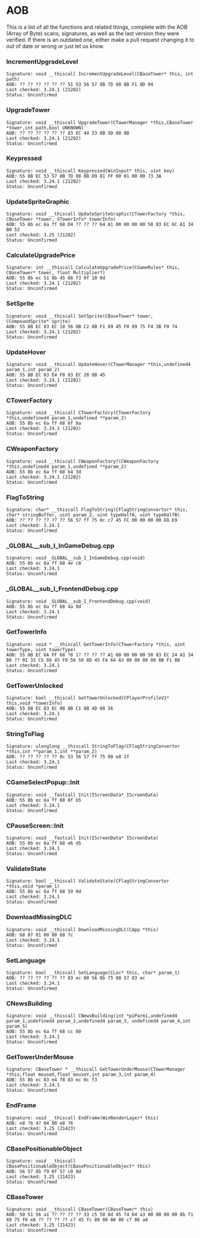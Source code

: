# AOB
This is a list of all the functions and related things, complete with the AOB (Array of Byte) scans, signatures, as well as the last version they were verified. If there is an outdated one, either make a pull request changing it to out of date or wrong or just let us know.


### IncrementUpgradeLevel
```
Signature: void __thiscall IncrementUpgradeLevel(CBaseTower* this, int path)
AOB: ?? ?? ?? ?? ?? ?? 51 53 56 57 8B 7D 08 8B F1 8D 04
Last checked: 3.24.1 (21202)
Status: Unconfirmed
```
### UpgradeTower
```
Signature: void __thiscall UpgradeTower(CTowerManager *this,CBaseTower *tower,int path,bool UNKNOWN)
AOB: ?? ?? ?? ?? ?? ?? 83 EC 44 53 8B 5D 08 8B
Last checked: 3.24.1 (21202)
Status: Unconfirmed
```
### Keypressed
```
Signature: void __thiscall Keypressed(WinInput* this, uint key)
AOB: 55 8B EC 53 57 8B 7D 08 8B D9 81 FF 00 01 00 00 73 3A
Last checked: 3.24.1 (21202)
Status: Unconfirmed
```
### UpdateSpriteGraphic
```
Signature: void __thiscall UpdateSpriteGraphic(CTowerFactory *this, CBaseTower *tower, STowerInfo* towerInfo)
AOB: 55 8b ec 6a ff 68 D4 ?? ?? ?? 64 A1 00 00 00 00 50 83 EC 6C A1 34 B0 52
Last checked: 3.25 (21202)
Status: Unconfirmed
```
### CalculateUpgradePrice
```
Signature: int __thiscall CalculateUpgradePrice(CGameRules* this, CBaseTower* tower, float Multiplier?)
AOB: 55 8b ec 51 8b 45 08 f3 0f 10 0d
Last checked: 3.24.1 (21202)
Status: Unconfirmed
```
### SetSprite
```
Signature: void __thiscall SetSprite(CBaseTower* tower, CCompoundSprite* sprite)
AOB: 55 8B EC 83 EC 10 56 8B C2 8B F1 89 45 F0 89 75 F4 3B F0 74
Last checked: 3.24.1 (21202)
Status: Unconfirmed
```
### UpdateHover
```
Signature: void __thiscall UpdateHover(CTowerManager *this,undefined4 param_1,int param_2)
AOB: 55 8B EC 83 E4 F0 83 EC 28 8B 45
Last checked: 3.24.1 (21202)
Status: Unconfirmed
```
### CTowerFactory
```
Signature: void __thiscall CTowerFactory(CTowerFactory *this,undefined4 param_1,undefined **param_2)
AOB: 55 8b ec 6a ff 68 6f 8a
Last checked: 3.24.1 (21202)
Status: Unconfirmed
```
### CWeaponFactory
```
Signature: void __thiscall CWeaponFactory?(CWeaponFactory *this,undefined4 param_1,undefined **param_2)
AOB: 55 8b ec 6a ff 68 b4 3d
Last checked: 3.24.1 (21202)
Status: Unconfirmed
```
### FlagToString
```
Signature: char* __thiscall FlagToString(CFlagStringConvertor* this, char* stringBuffer, uint param_2, uint typeHalfA, uint typeHalfB)
AOB: ?? ?? ?? ?? ?? ?? 56 57 ff 75 0c c7 45 FC 00 00 00 00 E8 E9
Last checked: 3.24.1
Status: Unconfirmed
```
### _GLOBAL__sub_I_InGameDebug.cpp
```
Signature: void _GLOBAL__sub_I_InGameDebug.cpp(void)
AOB: 55 8b ec 6a ff 68 4e c8
Last checked: 3.24.1
Status: Unconfirmed
```
### _GLOBAL__sub_I_FrontendDebug.cpp
```
Signature: void _GLOBAL__sub_I_FrontendDebug.cpp(void)
AOB: 55 8b ec 6a ff 68 4a 9d
Last checked: 3.24.1
Status: Unconfirmed
```
### GetTowerInfo
```
Signature: void * __thiscall GetTowerInfo(CTowerFactory *this, uint towerType, uint towerType)
AOB: 55 8B EC 6A FF 68 ?8 1? ?? ?? ?? A1 00 00 00 00 50 83 EC 24 A1 34 B0 ?? 01 33 C5 89 45 F0 56 50 8D 45 F4 64 A3 00 00 00 00 8B F1 8B
Last checked: 3.24.1
Status: Unconfirmed
```
### GetTowerUnlocked
```
Signature: bool __thiscall GetTowerUnlocked(CPlayerProfileV1* this,void *towerInfo)
AOB: 55 8B EC 83 EC 08 8B C1 8B 4D 08 56
Last checked: 3.24.1
Status: Unconfirmed
```
### StringToFlag
```
Signature: ulonglong __thiscall StringToFlag(CFlagStringConvertor *this,int **param_1,int **param_2)
AOB: ?? ?? ?? ?? ?? 0c 53 56 57 ff 75 08 e8 1f
Last checked: 3.24.1
Status: Unconfirmed
```
### CGameSelectPopup::Init
```
Signature: void __fastcall Init(IScreenData* IScreenData)
AOB: 55 8b ec 6a ff 68 8f b5
Last checked: 3.24.1
Status: Unconfirmed
```
### CPauseScreen::Init
```
Signature: void __fastcall Init(IScreenData* IScreenData)
AOB: 55 8b ec 6a ff 68 e6 d5
Last checked: 3.24.1
Status: Unconfirmed
```
### ValidateState
```
Signature: bool __thiscall ValidateState(CFlagStringConvertor *this,void *param_1)
AOB: 55 8b ec 6a ff 68 59 0d
Last checked: 3.24.1
Status: Unconfirmed
```
### DownloadMissingDLC
```
Signature: void __thiscall DownloadMissingDLC(CApp *this)
AOB: 68 07 01 00 00 68 7c
Last checked: 3.24.1
Status: Unconfirmed
```
### SetLanguage
```
Signature: bool __thiscall SetLanguage(CLoc* this, char* param_1)
AOB: ?? ?? ?? ?? ?? ?? 83 ec 08 56 8b 75 08 57 83 ec
Last checked: 3.24.1
Status: Unconfirmed
```
### CNewsBuilding
```
Signature: void __thiscall CNewsBuilding(int *piParm1,undefined4 param_1,undefined4 param_2,undefined4 param_3, undefined4 param_4,int param_5)
AOB: 55 8b ec 6a ff 68 cc 80
Last checked: 3.24.1
Status: Unconfirmed
```
### GetTowerUnderMouse
```
Signature: CBaseTower * __thiscall GetTowerUnderMouse(CTowerManager *this,float mouseX,float mouseY,int param_3,int param_4)
AOB: 55 8b ec 83 e4 f8 83 ec 0c f3
Last checked: 3.24.1
Status: Unconfirmed
```
### EndFrame
```
Signature: void __thiscall EndFrame(WinRenderLayer* this)
AOB: e8 ?b 4? 04 00 e8 ?6
Last checked: 3.25 (21423)
Status: Unconfirmed
```
### CBasePositionableObject
```
Signature: void __thiscall CBasePositionableObject(CBasePositionableObject* this)
AOB: 56 57 8b f9 0f 57 c0 8d
Last checked: 3.25 (21423)
Status: Unconfirmed
```
### CBaseTower
```
Signature: void __thiscall CBaseTower(CBaseTower* this)
AOB: 50 51 56 a1 ?? ?? ?? ?? 33 c5 50 8d 45 f4 64 a3 00 00 00 00 8b f1 89 75 f0 e8 ?? ?? ?? ?? c7 45 fc 00 00 00 00 c7 86 a8
Last checked: 3.25 (21423)
Status: Unconfirmed
```